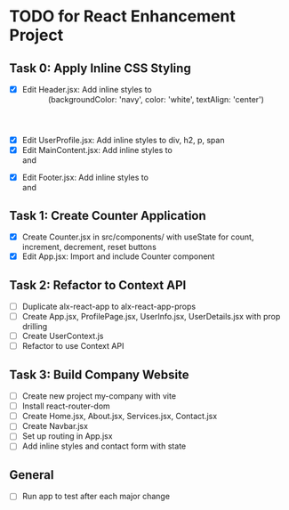 # TODO for React Enhancement Project

## Task 0: Apply Inline CSS Styling
- [x] Edit Header.jsx: Add inline styles to <header> (backgroundColor: 'navy', color: 'white', textAlign: 'center')
- [x] Edit UserProfile.jsx: Add inline styles to div, h2, p, span
- [x] Edit MainContent.jsx: Add inline styles to <main> and <p>
- [x] Edit Footer.jsx: Add inline styles to <footer> and <p>

## Task 1: Create Counter Application
- [x] Create Counter.jsx in src/components/ with useState for count, increment, decrement, reset buttons
- [x] Edit App.jsx: Import and include Counter component

## Task 2: Refactor to Context API
- [ ] Duplicate alx-react-app to alx-react-app-props
- [ ] Create App.jsx, ProfilePage.jsx, UserInfo.jsx, UserDetails.jsx with prop drilling
- [ ] Create UserContext.js
- [ ] Refactor to use Context API

## Task 3: Build Company Website
- [ ] Create new project my-company with vite
- [ ] Install react-router-dom
- [ ] Create Home.jsx, About.jsx, Services.jsx, Contact.jsx
- [ ] Create Navbar.jsx
- [ ] Set up routing in App.jsx
- [ ] Add inline styles and contact form with state

## General
- [ ] Run app to test after each major change
